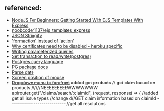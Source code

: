 ## referenced: 
- [NodeJS For Beginners: Getting Started With EJS Templates With Express](https://www.youtube.com/watch?v=VM-2xSaDxJc)
- [noobcoder1137/ejs_templates_express](https://github.com/noobcoder1137/ejs_templates_express)
- [JSON Stringify](https://stackoverflow.com/questions/47066222/can-i-render-json-parse-data-to-ejs)
- ['formaction' instead of 'action'](https://stackoverflow.com/questions/38512402/ejs-form-action-is-not-working-with-node-js)
- [Why certificates need to be disabled - heroku specific](https://stackoverflow.com/questions/45088006/nodejs-error-self-signed-certificate-in-certificate-chain/45088585)
- [Writing parameterized queries](https://node-postgres.com/features/queries)
- [Set transaction to read/write(postgres)](https://www.postgresql.org/docs/9.3/sql-set-transaction.html)
- [Postgres query language](https://www.postgresqltutorial.com/postgresql-insert/)
- [PG package docs](https://node-postgres.com/api/client)
- [Parse date](https://stackoverflow.com/questions/9363263/how-to-format-json-date)
- [Screen position of mouse](https://www.kirupa.com/html5/getting_mouse_click_position.htm)
- [Dropdown menu to forefront](https://stackoverflow.com/questions/16149701/bootstrap-dropdowns-menus-appearing-behind-other-elements-ie7)
added get products
// get claim based on products //////NEEEEEEEEEWWWWWWW
apirouter.get("/claims/search/:claimid", (request, response) => {
//added get all issue types
//change d//GET claim information based on claimId ----------------------------
//get all resolutions 

